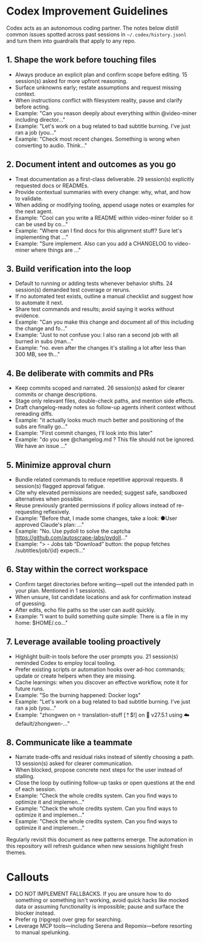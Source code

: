 # Codex Improvement Guidelines

Codex acts as an autonomous coding partner. The notes below distill common issues spotted across past sessions in `~/.codex/history.jsonl` and turn them into guardrails that apply to any repo.

## 1. Shape the work before touching files
- Always produce an explicit plan and confirm scope before editing. 15 session(s) asked for more upfront reasoning.
- Surface unknowns early; restate assumptions and request missing context.
- When instructions conflict with filesystem reality, pause and clarify before acting.
- Example: "Can you reason deeply about everything within @video-miner including director..."
- Example: "Let's work on a bug related to bad subtitle burning. I've just ran a job (you..."
- Example: "Check most recent changes. Something is wrong when converting to audio. Think..."

## 2. Document intent and outcomes as you go
- Treat documentation as a first-class deliverable. 29 session(s) explicitly requested docs or READMEs.
- Provide contextual summaries with every change: why, what, and how to validate.
- When adding or modifying tooling, append usage notes or examples for the next agent.
- Example: "Cool can you write a README within video-miner folder so it can be used by co..."
- Example: "Where can I find docs for this alignment stuff? Sure let's implementing that ..."
- Example: "Sure implement. Also can you add a CHANGELOG to video-miner where things are ..."

## 3. Build verification into the loop
- Default to running or adding tests whenever behavior shifts. 24 session(s) demanded test coverage or reruns.
- If no automated test exists, outline a manual checklist and suggest how to automate it next.
- Share test commands and results; avoid saying it works without evidence.
- Example: "Can you make this change and document all of this including the change and fo..."
- Example: "Just to not confuse you: I also ran a second job with all burned in subs (man..."
- Example: "no. even after the changes it's stalling a lot after less than 300 MB, see th..."

## 4. Be deliberate with commits and PRs
- Keep commits scoped and narrated. 26 session(s) asked for clearer commits or change descriptions.
- Stage only relevant files, double-check paths, and mention side effects.
- Draft changelog-ready notes so follow-up agents inherit context without rereading diffs.
- Example: "it actually looks much much better and positioning of the subs are finally go..."
- Example: "First commit changes, I'll look into this later"
- Example: "do you see @changelog.md ? This file should not be ignored. We have an issue ..."

## 5. Minimize approval churn
- Bundle related commands to reduce repetitive approval requests. 8 session(s) flagged approval fatigue.
- Cite why elevated permissions are needed; suggest safe, sandboxed alternatives when possible.
- Reuse previously granted permissions if policy allows instead of re-requesting reflexively.
- Example: "Before that, I made some changes, take a look: ●User approved Claude's plan: ..."
- Example: "No. Use pydoll to solve the captcha https://github.com/autoscrape-labs/pydoll..."
- Example: "> - Jobs tab “Download” button: the popup fetches /subtitles/job/{id} expecti..."

## 6. Stay within the correct workspace
- Confirm target directories before writing—spell out the intended path in your plan. Mentioned in 1 session(s).
- When unsure, list candidate locations and ask for confirmation instead of guessing.
- After edits, echo file paths so the user can audit quickly.
- Example: "I want to build something quite simple: There is a file in my home: $HOME/.co..."

## 7. Leverage available tooling proactively
- Highlight built-in tools before the user prompts you. 21 session(s) reminded Codex to employ local tooling.
- Prefer existing scripts or automation hooks over ad-hoc commands; update or create helpers when they are missing.
- Cache learnings: when you discover an effective workflow, note it for future runs.
- Example: "So the burning happened: Docker logs"
- Example: "Let's work on a bug related to bad subtitle burning. I've just ran a job (you..."
- Example: "zhongwen on  translation-stuff [⇡$!] on 🐳 v27.5.1 using ☁️ default/zhongwen-..."

## 8. Communicate like a teammate
- Narrate trade-offs and residual risks instead of silently choosing a path. 13 session(s) asked for clearer communication.
- When blocked, propose concrete next steps for the user instead of stalling.
- Close the loop by outlining follow-up tasks or open questions at the end of each session.
- Example: "Check the whole credits system. Can you find ways to optimize it and implemen..."
- Example: "Check the whole credits system. Can you find ways to optimize it and implemen..."
- Example: "Check the whole credits system. Can you find ways to optimize it and implemen..."

Regularly revisit this document as new patterns emerge. The automation in this repository will refresh guidance when new sessions highlight fresh themes.

# Callouts

- DO NOT IMPLEMENT FALLBACKS. If you are unsure how to do something or something isn't working, avoid quick hacks like mocked data or assuming functionality is impossible; pause and surface the blocker instead.
- Prefer rg (ripgrep) over grep for searching.
- Leverage MCP tools—including Serena and Repomix—before resorting to manual spelunking.
